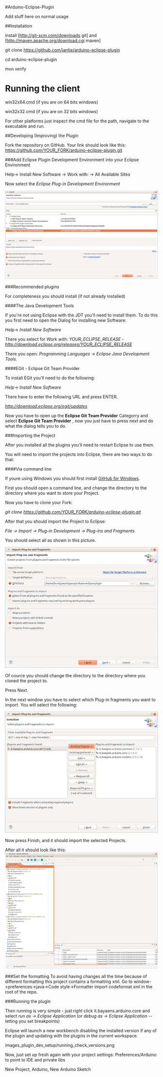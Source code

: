 #Arduino-Eclipse-Plugin

Add stuff here on normal usage

##Installation

install [http://git-scm.com/downloads git] and [http://maven.apache.org/download.cgi maven]

git clone https://github.com/jantje/arduino-eclipse-plugin

cd arduino-eclipse-plugin

mvn verify


Running the client
==================
win32x64.cmd (if you are on 64 bits windows)

win32x32.cmd (if you are on 32 bits windows)

For other platforms just inspect the cmd file for the path, navigate to the executable and run.


##Developing (Improving) the Plugin

Fork the repository on GitHub.
Your link should look like this: https://github.com/YOUR_FORK/arduino-eclipse-plugin.git


###Add Eclipse Plugin Development Environment into your Eclipse Environment


Help-> Install New Software -> Work with: -> All Available Sites

Now select the *Eclipse Plug-in Development Environment*


![alt text](images_plugin_dev_setup/adding_pde.png "Adding the Plugin Development Environment")

###Recommended plugins

For completeness you should install (if not already installed)

####The Java Development Tools

If you're not using Eclipse with the JDT you'll need to install them. To do this you first need to open the Dialog for installing new Software:


*Help*-> *Install New Software*

There you select for *Work with:*  *YOUR_ECLIPSE_RELEASE - http://download.eclipse.org/releases/YOUR_ECLIPSE_RELEASE*

There you open:
*Programming Languages -> Eclipse Java Development Tools.*

####EGit - Eclipse Git Team Provider

To install EGit you'll need to do the following:

*Help*-> *Install New Software*

There have to enter the following URL and press ENTER.

 *http://download.eclipse.org/egit/updates*

Now you have to open up the **Eclipse Git Team Provider** Categorry and select **Eclipse Git Team Provider** , now you just have to press next and do what the dialog tells you to do.





###Importing the Project

After you installed all the plugins you'll need to restart Eclipse to use them.


You will need to import the projects into Eclipse, there are two ways to do that:

####Via command line


If youre using Windows you should first install [GitHub for Windows](http://windows.github.com/).

First you should open a command line, and change the directory to the directory where you want to store your Project.

Now you have to clone your Fork:

*git clone https://github.com/YOUR_FORK/arduino-eclipse-plugin.git*

After that you should import the Project to Eclipse:

*File -> Import -> Plug-in Development -> Plug-ins and Fragments*

You should select all as shown in this picture.


![alt text](images_plugin_dev_setup/plugins_import_config.png "Adding the Plugin Development Environment")

Of cource you should change the directory to the directory where you cloned the project to.

Press Next.

In the next window you have to select which Plug-in fragments you want to import.
You will select the following:

![alt text](images_plugin_dev_setup/plugins_select.png "Adding the Plugin Development Environment")


Now press Finish, and it should import the selected Projects.


<!-- 
 via EGit interface.

*File -> Import -> Git -> Projects from Git -> Clone URI*

Now type your fork in to URI, for example:

*https://github.com/YOUR_FORK/arduino-eclipse-plugin.git*





import, select, plugins, Import Plug-ins and Fragments

![alt text](images_plugin_dev_setup/import_select.png "Adding the Plugin Development Environment")


Import Plug-ins and Fragments

URI

https://github.com/YOUR_FORK/arduino-eclipse-plugin.git

master

import all existing projects

FINISH
-->





After all it should look like this: 
![alt text](images_plugin_dev_setup/Imported_projects.png "Adding the Plugin Development Environment")

###Set the formatting
To avoid having changes all the time because of different formatting this project contains a formatting xml.
Go to window->preferences->java->Code style->Formatter import codeformat.xml in the root of the repo.

###Running the plugin


Then running is very simple - just right click it.bayaens.arduino.core and select *run as -> Eclipse Application* (or *debug as -> Eclipse Application* -- letting you set breakpoints)

Eclipse will launch a new workbench disabling the installed version if any of the plugin and updating with the plugins in the current workspace.


images_plugin_dev_setup/running_check_versions.png


Now, just set up fresh again with your project settings:
Preferences/Arduino to point to IDE and private libs

New Project, Arduino, New Arduino Sketch



